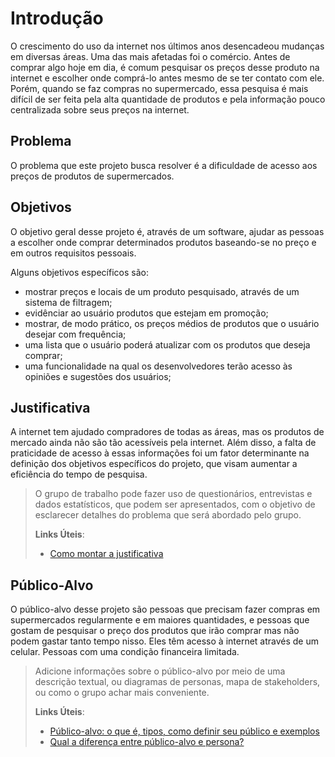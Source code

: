 # Introdução

O crescimento do uso da internet nos últimos anos desencadeou mudanças em diversas áreas. Uma das mais afetadas foi o comércio. Antes de comprar algo hoje em dia, é comum pesquisar os preços desse produto na internet e escolher onde comprá-lo antes mesmo de se ter contato com ele. Porém, quando se faz compras no supermercado, essa pesquisa é mais difícil de ser feita pela alta quantidade de produtos e pela informação pouco centralizada sobre seus preços na internet.

## Problema

O problema que este projeto busca resolver é a dificuldade de acesso aos preços de produtos de supermercados.

## Objetivos

O objetivo geral desse projeto é, através de um software, ajudar as pessoas a escolher onde comprar determinados produtos baseando-se no preço e em outros requisitos pessoais. 

Alguns objetivos específicos são:
- mostrar preços e locais de um produto pesquisado, através de um sistema de filtragem;
- evidênciar ao usuário produtos que estejam em promoção;
- mostrar, de modo prático, os preços médios de produtos que o usuário desejar com frequência;
- uma lista que o usuário poderá atualizar com os produtos que deseja comprar;
- uma funcionalidade na qual os desenvolvedores terão acesso às opiniões e sugestões dos usuários;


## Justificativa

A internet tem ajudado compradores de todas as áreas, mas os produtos de mercado ainda não são tão acessíveis pela internet. Além disso, a falta de praticidade de acesso à essas informações foi um fator determinante na definição dos objetivos específicos do projeto, que visam aumentar a eficiência do tempo de pesquisa.
> O grupo de trabalho pode fazer uso de questionários, entrevistas e
> dados estatísticos, que podem ser apresentados, com o objetivo de
> esclarecer detalhes do problema que será abordado pelo grupo.
>
> **Links Úteis**:
> - [Como montar a justificativa](https://guiadamonografia.com.br/como-montar-justificativa-do-tcc/)

## Público-Alvo

O público-alvo desse projeto são pessoas que precisam fazer compras em supermercados regularmente e em maiores quantidades, e pessoas que gostam de pesquisar o preço dos produtos que irão comprar mas não podem gastar tanto tempo nisso. Eles têm acesso à internet através de um celular. Pessoas com uma condição financeira limitada.
>
> Adicione informações sobre o público-alvo por meio de uma descrição
> textual, ou diagramas de personas, mapa de stakeholders, ou como o
> grupo achar mais conveniente.
> 
> **Links Úteis**:
> - [Público-alvo: o que é, tipos, como definir seu público e exemplos](https://klickpages.com.br/blog/publico-alvo-o-que-e/)
> - [Qual a diferença entre público-alvo e persona?](https://rockcontent.com/blog/diferenca-publico-alvo-e-persona/)
 

